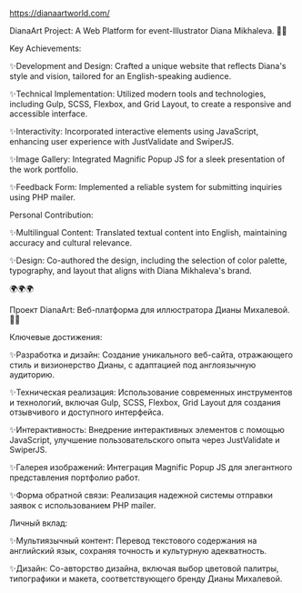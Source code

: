 https://dianaartworld.com/

DianaArt Project: A Web Platform for event-Illustrator Diana Mikhaleva. 👩‍🎨

Key Achievements:

✨Development and Design: Crafted a unique website that reflects Diana's style and vision, tailored for an English-speaking audience.

✨Technical Implementation: Utilized modern tools and technologies, including Gulp, SCSS, Flexbox, and Grid Layout, to create a responsive and accessible interface.

✨Interactivity: Incorporated interactive elements using JavaScript, enhancing user experience with JustValidate and SwiperJS.

✨Image Gallery: Integrated Magnific Popup JS for a sleek presentation of the work portfolio.

✨Feedback Form: Implemented a reliable system for submitting inquiries using PHP mailer.

Personal Contribution:

✨Multilingual Content: Translated textual content into English, maintaining accuracy and cultural relevance.

✨Design: Co-authored the design, including the selection of color palette, typography, and layout that aligns with Diana Mikhaleva's brand.



🌍🌍🌍


Проект DianaArt: Веб-платформа для иллюстратора Дианы Михалевой.👩‍🎨

Ключевые достижения: 

✨Разработка и дизайн: Создание уникального веб-сайта, отражающего стиль и визионерство Дианы, с адаптацией под англоязычную аудиторию.

✨Техническая реализация: Использование современных инструментов и технологий, включая Gulp, SCSS, Flexbox, Grid Layout для создания отзывчивого и доступного интерфейса.

✨Интерактивность: Внедрение интерактивных элементов с помощью JavaScript, улучшение пользовательского опыта через JustValidate и SwiperJS.

✨Галерея изображений: Интеграция Magnific Popup JS для элегантного представления портфолио работ.

✨Форма обратной связи: Реализация надежной системы отправки заявок с использованием PHP mailer.

Личный вклад:

✨Мультиязычный контент: Перевод текстового содержания на английский язык, сохраняя точность и культурную адекватность.

✨Дизайн: Со-авторство дизайна, включая выбор цветовой палитры, типографики и макета, соответствующего бренду Дианы Михалевой.



